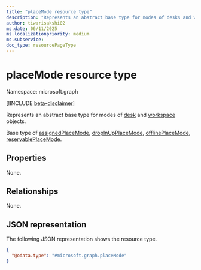 ```yaml
---
title: "placeMode resource type"
description: "Represents an abstract base type for modes of desks and workspaces."
author: tiwarisakshi02
ms.date: 06/11/2025
ms.localizationpriority: medium
ms.subservice:
doc_type: resourcePageType
---
```


# placeMode resource type

Namespace: microsoft.graph

[!INCLUDE [beta-disclaimer](../../includes/beta-disclaimer.md)]

Represents an abstract base type for modes of [desk](./desk.md) and [workspace](./workspace.md) objects.

Base type of [assignedPlaceMode](./assignedplacemode.md), [dropInUpPlaceMode](./dropinplacemode.md), [offlinePlaceMode](./offlineplacemode.md), [reservablePlaceMode](./reservableplacemode.md).

## Properties

None.

## Relationships

None.

## JSON representation
The following JSON representation shows the resource type.
<!-- {
  "blockType": "resource",
  "@odata.type": "microsoft.graph.placeMode"
}
-->
``` json
{
  "@odata.type": "#microsoft.graph.placeMode"
}
```

